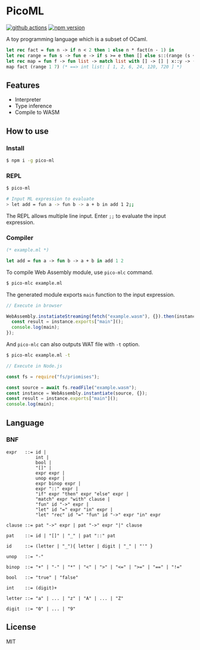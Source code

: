 # PicoML

[![github actions](https://github.com/Quramy/pico-ml/workflows/build/badge.svg)](https://github.com/Quramy/pico-ml/actions)
[![npm version](https://badge.fury.io/js/pico-ml.svg)](https://badge.fury.io/js/pico-ml)

A toy programming language which is a subset of OCaml.

```ocaml
let rec fact = fun n -> if n < 2 then 1 else n * fact(n - 1) in
let rec range = fun s -> fun e -> if s >= e then [] else s::(range (s + 1) e) in
let rec map = fun f -> fun list -> match list with [] -> [] | x::y -> (f x)::(map f y) in
map fact (range 1 7) (* ==> int list: [ 1, 2, 6, 24, 120, 720 ] *)
```

## Features

- Interpreter
- Type inference
- Compile to WASM

## How to use

### Install

```sh
$ npm i -g pico-ml
```

### REPL

```sh
$ pico-ml

# Input ML expression to evaluate
> let add = fun a -> fun b -> a + b in add 1 2;;
```

The REPL allows multiple line input. Enter `;;` to evaluate the input expression.

### Compiler

```ocaml
(* example.ml *)

let add = fun a -> fun b -> a + b in add 1 2
```

To compile Web Assembly module, use `pico-mlc` command.

```sh
$ pico-mlc example.ml
```

The generated module exports `main` function to the input expression.

```js
// Execute in browser

WebAssembly.instatiateStreaming(fetch("example.wasm"), {}).then(instance => {
  const result = instance.exports["main"]();
  console.log(main);
});
```

And `pico-mlc` can also outputs WAT file with `-t` option.

```sh
$ pico-mlc example.ml -t
```

```js
// Execute in Node.js

const fs = require("fs/priomises");

const source = await fs.readFile("example.wasm");
const instance = WebAssembly.instantiate(source, {});
const result = instance.exports["main"]();
console.log(main);
```

## Language

### BNF

```
expr   ::= id |
           int |
           bool |
           "[]" |
           expr expr |
           unop expr |
           expr binop expr |
           expr "::" expr |
           "if" expr "then" expr "else" expr |
           "match" expr "with" clause |
           "fun" id "->" expr |
           "let" id "=" expr "in" expr |
           "let" "rec" id "=" "fun" id "->" expr "in" expr

clause ::= pat "->" expr | pat "->" expr "|" clause

pat    ::= id | "[]" | "_" | pat "::" pat

id     ::= (letter | "_"){ letter | digit | "_" | "'" }

unop   ::= "-"

binop  ::= "+" | "-" | "*" | "<" | ">" | "<=" | ">=" | "==" | "!="

bool   ::= "true" | "false"

int    ::= (digit)+

letter ::= "a" | ... | "z" | "A" | ... | "Z"

digit  ::= "0" | ... | "9"
```

## License

MIT
